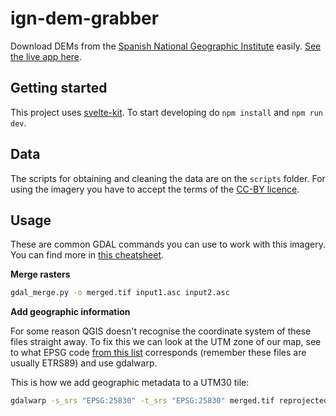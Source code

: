 # ign-dem-grabber

Download DEMs from the [Spanish National Geographic Institute](https://centrodedescargas.cnig.es/CentroDescargas/index.jsp) easily. [See the live app here](https://martingonzalez.net/ign-dem-grabber/).

## Getting started

This project uses [svelte-kit](https://kit.svelte.dev/). To start developing do `npm install` and `npm run dev`.

## Data

The scripts for obtaining and cleaning the data are on the `scripts` folder. For using the imagery you have to accept the terms of the [CC-BY licence](https://www.ign.es/resources/licencia/Condiciones_licenciaUso_IGN.pdf).

## Usage

These are common GDAL commands you can use to work with this imagery. You can find more in [this cheatsheet](https://github.com/dwtkns/gdal-cheat-sheet).

**Merge rasters**

```bash
gdal_merge.py -o merged.tif input1.asc input2.asc
```

**Add geographic information**

For some reason QGIS doesn't recognise the coordinate system of these files straight away. To fix this we can look at the UTM zone of our map, see to what EPSG code [from this list](http://www.juntadeandalucia.es/medioambiente/site/rediam/menuitem.04dc44281e5d53cf8ca78ca731525ea0/?vgnextoid=2a412abcb86a2210VgnVCM1000001325e50aRCRD&lr=lang_es) corresponds (remember these files are usually ETRS89) and use gdalwarp.

This is how we add geographic metadata to a UTM30 tile:

```bash
gdalwarp -s_srs "EPSG:25830" -t_srs "EPSG:25830" merged.tif reprojected.tif
```
